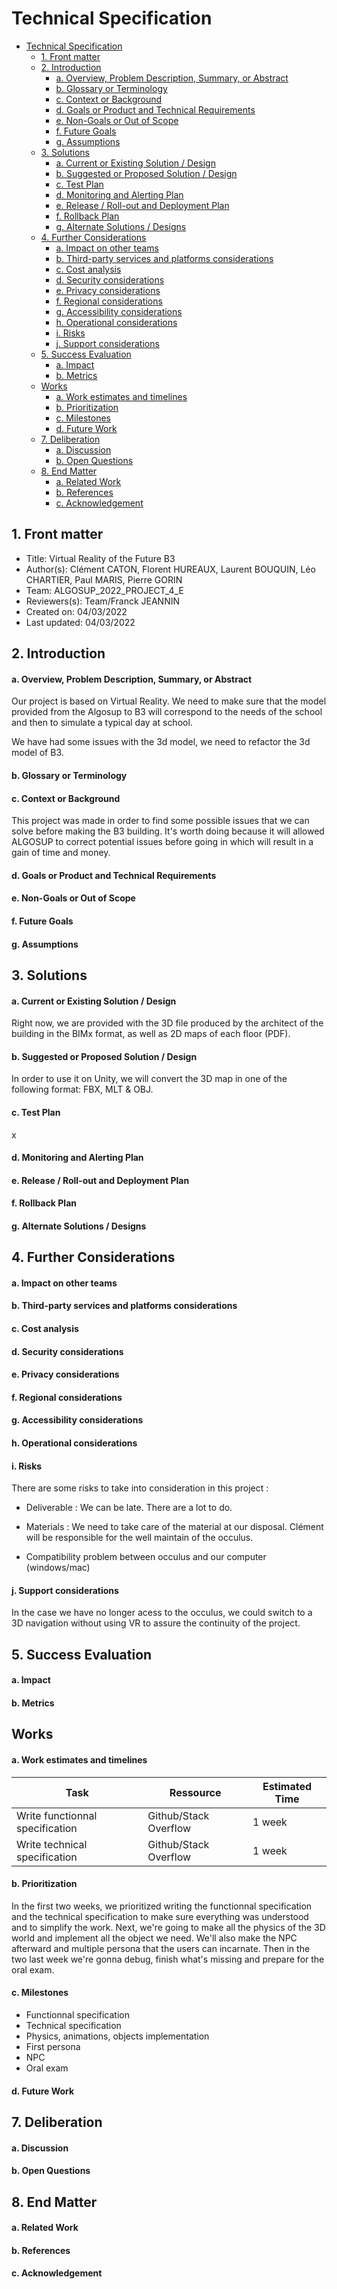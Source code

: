 <!-- doc https://stackoverflow.blog/2020/04/06/a-practical-guide-to-writing-technical-specs/ -->
<!-- md gen https://ecotrust-canada.github.io/markdown-toc/-->

# Technical Specification

- [Technical Specification](#technical-specification)
  - [1. Front matter](#1-front-matter)
  - [2. Introduction](#2-introduction)
      - [a. Overview, Problem Description, Summary, or Abstract](#a-overview-problem-description-summary-or-abstract)
      - [b. Glossary or Terminology](#b-glossary-or-terminology)
      - [c. Context or Background](#c-context-or-background)
      - [d. Goals or Product and Technical Requirements](#d-goals-or-product-and-technical-requirements)
      - [e. Non-Goals or Out of Scope](#e-non-goals-or-out-of-scope)
      - [f. Future Goals](#f-future-goals)
      - [g. Assumptions](#g-assumptions)
  - [3. Solutions](#3-solutions)
      - [a. Current or Existing Solution / Design](#a-current-or-existing-solution--design)
      - [b. Suggested or Proposed Solution / Design](#b-suggested-or-proposed-solution--design)
      - [c. Test Plan](#c-test-plan)
      - [d. Monitoring and Alerting Plan](#d-monitoring-and-alerting-plan)
      - [e. Release / Roll-out and Deployment Plan](#e-release--roll-out-and-deployment-plan)
      - [f. Rollback Plan](#f-rollback-plan)
      - [g. Alternate Solutions / Designs](#g-alternate-solutions--designs)
  - [4. Further Considerations](#4-further-considerations)
      - [a. Impact on other teams](#a-impact-on-other-teams)
      - [b. Third-party services and platforms considerations](#b-third-party-services-and-platforms-considerations)
      - [c. Cost analysis](#c-cost-analysis)
      - [d. Security considerations](#d-security-considerations)
      - [e. Privacy considerations](#e-privacy-considerations)
      - [f. Regional considerations](#f-regional-considerations)
      - [g. Accessibility considerations](#g-accessibility-considerations)
      - [h. Operational considerations](#h-operational-considerations)
      - [i. Risks](#i-risks)
      - [j. Support considerations](#j-support-considerations)
  - [5. Success Evaluation](#5-success-evaluation)
      - [a. Impact](#a-impact)
      - [b. Metrics](#b-metrics)
  - [Works](#works)
      - [a. Work estimates and timelines](#a-work-estimates-and-timelines)
      - [b. Prioritization](#b-prioritization)
      - [c. Milestones](#c-milestones)
      - [d. Future Work](#d-future-work)
  - [7. Deliberation](#7-deliberation)
      - [a. Discussion](#a-discussion)
      - [b. Open Questions](#b-open-questions)
  - [8. End Matter](#8-end-matter)
      - [a. Related Work](#a-related-work)
      - [b. References](#b-references)
      - [c. Acknowledgement](#c-acknowledgement)

## 1. Front matter
- Title: Virtual Reality of the Future B3
- Author(s): Clément CATON, Florent HUREAUX, Laurent BOUQUIN, Léo CHARTIER, Paul MARIS, Pierre GORIN
- Team: ALGOSUP_2022_PROJECT_4_E
- Reviewers(s): Team/Franck JEANNIN
- Created on: 04/03/2022
- Last updated: 04/03/2022

## 2. Introduction

#### a. Overview, Problem Description, Summary, or Abstract

Our project is based on Virtual Reality. We need to make sure that the  model provided from the Algosup to B3 will correspond  to the needs of the school and then to simulate a typical day at school.

We have had some issues with the 3d model, we need to refactor the 3d model of B3.

#### b. Glossary or Terminology

#### c. Context or Background

This project was made in order to find some possible issues that we can solve before making the B3 building. It's worth doing because it will allowed ALGOSUP to correct potential issues before going in which will result in a gain of time and money.

#### d. Goals or Product and Technical Requirements

#### e. Non-Goals or Out of Scope

#### f. Future Goals

#### g. Assumptions

## 3. Solutions

#### a. Current or Existing Solution / Design

Right now, we are provided with the 3D file produced by the architect of the building in the BIMx format, as well as 2D maps of each floor (PDF).

#### b. Suggested or Proposed Solution / Design 

In order to use it on Unity, we will convert the 3D map in one of the following format: FBX, MLT & OBJ.

#### c. Test Plan

x

#### d. Monitoring and Alerting Plan 

#### e. Release / Roll-out and Deployment Plan

#### f. Rollback Plan

#### g. Alternate Solutions / Designs

## 4. Further Considerations

#### a. Impact on other teams

#### b. Third-party services and platforms considerations

#### c. Cost analysis

#### d. Security considerations

#### e. Privacy considerations

#### f. Regional considerations

#### g. Accessibility considerations

#### h. Operational considerations

#### i. Risks

There are some risks to take into consideration in this project :

- Deliverable : We can be late. There are a lot to do.

- Materials : We need to take care of the material at our disposal.
Clément will be responsible for the well maintain of the occulus.

- Compatibility problem between occulus and our computer (windows/mac)

#### j. Support considerations

In the case we have no longer acess to the occulus, we could switch to a 3D navigation without using VR to assure the continuity of the project.

## 5. Success Evaluation

#### a. Impact

#### b. Metrics

## Works

#### a. Work estimates and timelines

| Task   | Ressource      |  Estimated Time    |
| ------- | ---------- | ---------- |
| Write functionnal specification | Github/Stack Overflow   |   1 week   |
| Write technical specification  | Github/Stack Overflow    | 1 week   |

#### b. Prioritization

In the first two weeks, we prioritized writing the functionnal specification and the technical specification to make sure everything was understood and to simplify the work. Next, we're going to make all the physics of the 3D world and implement all the object we need. We'll also make the NPC afterward and multiple persona that the users can incarnate. Then in the two last week we're gonna debug, finish what's missing and prepare for the oral exam.

#### c. Milestones

- Functionnal specification
- Technical specification
- Physics, animations, objects implementation
- First persona
- NPC 
- Oral exam

#### d. Future Work

## 7. Deliberation

#### a. Discussion

#### b. Open Questions

## 8. End Matter

#### a. Related Work

#### b. References

#### c. Acknowledgement